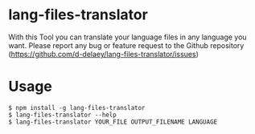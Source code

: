 # lang-files-translator

With this Tool you can translate your language files in any language you want.
Please report any bug or feature request to the Github repository (https://github.com/d-delaey/lang-files-translator/issues)

# Usage

<!-- usage -->

```sh-session
$ npm install -g lang-files-translator
$ lang-files-translator --help
$ lang-files-translator YOUR_FILE OUTPUT_FILENAME LANGUAGE
```

<!-- usagestop -->
